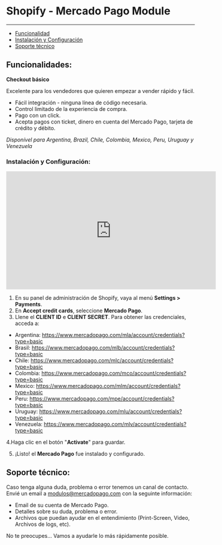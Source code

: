 # Shopify - Mercado Pago Module
---

* [Funcionalidad](#Funcionalidades)
* [Instalación y Configuración](#Instalación-y-Configuración)
* [Soporte técnico](#Soporte-técnico)

<a name="Funcionalidades"></a>
## Funcionalidades: ##

**Checkout básico**

Excelente para los vendedores que quieren empezar a vender rápido y fácil.

* Fácil integración - ninguna línea de código necesaria.
* Control limitado de la experiencia de compra.
* Pago con un click.
* Acepta pagos con ticket, dinero en cuenta del Mercado Pago, tarjeta de crédito y débito.

_Disponível para Argentina, Brazil, Chile, Colombia, Mexico, Peru, Uruguay y Venezuela_

<a name="Instalación-y-Configuración"></a>
### Instalación y Configuración: ##

<iframe width="560" height="315" src="https://www.youtube.com/embed/ZLINrH8WB0A" frameborder="0" allowfullscreen=""></iframe>

1. En su panel de administración de Shopify, vaya al menú **Settings > Payments**.
2. En **Accept credit cards**, seleccione **Mercado Pago**.
3. Llene el **CLIENT ID** e **CLIENT SECRET**. Para obtener las credenciales, acceda a:

  * Argentina: https://www.mercadopago.com/mla/account/credentials?type=basic
  * Brasil: https://www.mercadopago.com/mlb/account/credentials?type=basic
  * Chile: https://www.mercadopago.com/mlc/account/credentials?type=basic
  * Colombia: https://www.mercadopago.com/mco/account/credentials?type=basic
  * Mexico: https://www.mercadopago.com/mlm/account/credentials?type=basic
  * Peru: https://www.mercadopago.com/mpe/account/credentials?type=basic
  * Uruguay: https://www.mercadopago.com/mlu/account/credentials?type=basic
  * Venezuela: https://www.mercadopago.com/mlv/account/credentials?type=basic

4.Haga clic en el botón "**Activate**" para guardar.

5. ¡Listo! el **Mercado Pago** fue instalado y configurado.


<a name="Soporte-técnico"></a>
## Soporte técnico: ##

Caso tenga alguna duda, problema o error tenemos un canal de contacto.
Envié un email a modulos@mercadopago.com con la seguinte información:

* Email de su cuenta de Mercado Pago.
* Detalles sobre su duda, problema o error.
* Archivos que puedan ayudar en el entendimiento (Print-Screen, Video, Archivos de logs, etc).

No te preocupes... Vamos a ayudarle lo más rápidamente posible.